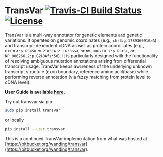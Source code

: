 
# TransVar [![Travis-CI Build Status](https://travis-ci.org/zwdzwd/transvar.svg?branch=master)](https://travis-ci.org/zwdzwd/biscuit) [![License](http://img.shields.io/:license-mit-blue.svg)](http://doge.mit-license.org)

TransVar is a multi-way annotator for genetic elements and genetic variations. It operates on genomic coordinates (e.g., `chr3:g.178936091G>A`) and transcript-dependent cDNA as well as protein coordinates (e.g., `PIK3CA:p.E545K` or `PIK3CA:c.1633G>A`, or `NM_006218.2:p.E545K`, or `NP_006266.2:p.G240Afs*50`). It is particularly designed with the functionality of resolving ambiguous mutation annotations arising from differential transcript usage. TransVar keeps awareness of the underlying unknown transcript structure (exon boundary, reference amino acid/base) while performing reverse annotation (via fuzzy matching from protein level to cDNA level).

**User Guide is available [here](http://transvar.readthedocs.io/en/latest/).**

Try out transvar via pip

```bash
sudo pip install transvar
```
or locally
```bash
pip install --user transvar
```

This is a continued TransVar implementation from what was hosted at [https://bitbucket.org/wanding/transvar](https://bitbucket.org/wanding/transvar).
